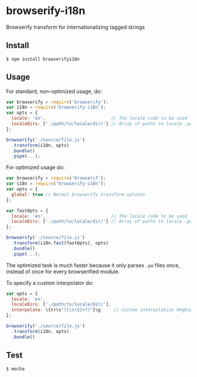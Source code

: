 # browserify-i18n
Browserify transform for internationalizing tagged strings


## Install

```
$ npm install browserifyi18n
```

## Usage

For standard, non-optimized usage, do:

```javascript
var browserify = require('browserify');
var i18n = require('browserify-i18n');
var opts = {
  locale: 'en',                         // The locale code to be used
  localeDirs: ['./path/to/locale/dir/'] // Array of paths to locale .po files
};

browserify('./source/file.js')
  .transform(i18n, opts)
  .bundle()
  .pipe(...);
```

For optimized usage do:

```javascript
var browserify = require('browserif');
var i18n = require('browserify-i18n');
var opts = {
  global: true // Normal browserify transform options
};

var fastOpts = {
  locale: 'en',                         // The locale code to be used
  localeDirs: ['./path/to/locale/dir/'] // Array of paths to locale .po files
};

browserify('./source/file.js')
  .transform(i18n.fast(fastOpts), opts)
  .bundle()
  .pipe(...);
```

The optimized task is much faster because it only parses `.po` files once,
instead of once for every browserified module.

To specify a custom interpolator do:

```javascript
var opts = {
  locale: 'en',
  localeDirs: ['./path/to/locale/dir/'],
  interpolate: \{tr\s"([\s\S]+?)"}\g     // Custom interpolation RegExp
};

browserify('./source/file.js')
  .transform(i18n, opts)
  .bundle()
```

## Test

```sh
$ mocha
```

